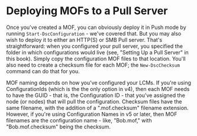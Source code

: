 # Deploying MOFs to a Pull Server
Once you've created a MOF, you can obviously deploy it in Push mode by running `Start-DscConfiguration` - we've covered that. But you may also wish to deploy it to either an HTTP(S) or SMB Pull server. That's straightforward: when you configured your pull server, you specified the folder in which configurations would live (see, "Setting Up a Pull Server" in this book). Simply copy the configuration MOF files to that location. You'll also need to create a checksum file for each MOF; the `New-DscChecksum` command can do that for you. 

MOF naming depends on how you've configured your LCMs. If you're using ConfigurationIds (which is the the only option in v4), then each MOF needs to have the GUID - that is, the Configuration ID - that you've assigned the node (or nodes) that will pull the configuration. Checksum files have the same filename, with the addition of a ".mof.checksum" filename extension. However, if you're using Configuration Names in v5 or later, then MOF filenames are the configuration name - like, "Bob.mof," with "Bob.mof.checksum" being the checksum.